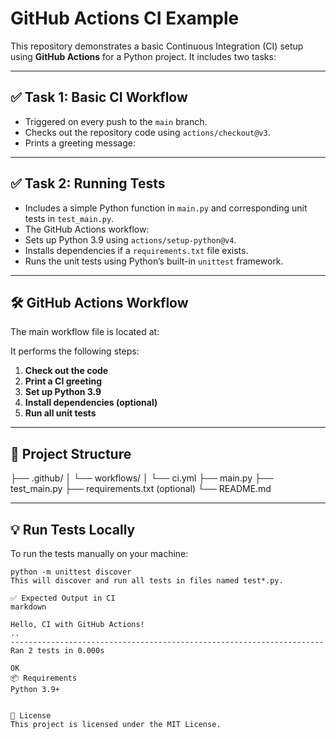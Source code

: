 # GitHub Actions CI Example

This repository demonstrates a basic Continuous Integration (CI) setup using **GitHub Actions** for a Python project. It includes two tasks:

---

## ✅ Task 1: Basic CI Workflow

* Triggered on every push to the `main` branch.
* Checks out the repository code using `actions/checkout@v3`.
* Prints a greeting message:

---

## ✅ Task 2: Running Tests

* Includes a simple Python function in `main.py` and corresponding unit tests in `test_main.py`.
* The GitHub Actions workflow:
* Sets up Python 3.9 using `actions/setup-python@v4`.
* Installs dependencies if a `requirements.txt` file exists.
* Runs the unit tests using Python’s built-in `unittest` framework.

---

## 🛠 GitHub Actions Workflow

The main workflow file is located at:


It performs the following steps:

1. **Check out the code**
2. **Print a CI greeting**
3. **Set up Python 3.9**
4. **Install dependencies (optional)**
5. **Run all unit tests**

---

## 📁 Project Structure

├── .github/
│ └── workflows/
│ └── ci.yml
├── main.py
├── test_main.py
├── requirements.txt (optional)
└── README.md

---

## 💡 Run Tests Locally

To run the tests manually on your machine:

```
python -m unittest discover
This will discover and run all tests in files named test*.py.

✅ Expected Output in CI
markdown

Hello, CI with GitHub Actions!
..
----------------------------------------------------------------------
Ran 2 tests in 0.000s

OK
📦 Requirements
Python 3.9+


📘 License
This project is licensed under the MIT License.
